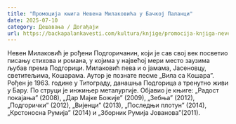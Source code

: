 ```yaml
---
title: "Промоција књига Невена Милаковића у Бачкој Паланци"
date: 2025-07-10
category: Дешавања / Догађаји
url: https://backapalankavesti.com/kultura/knjige/promocija-knjiga-nevena-milakovica-u-backoj-palanci/
---
```


Невен Милаковић је рођени Подгоричанин, који је сав свој век посветио писању стихова и романа, у којима у највећој мери место заузима љубав према Подгорици. Милаковић пева и о јамама, Јасеновцу, светитељима, Кошарама. Аутор је познате песме „Вила са Кошара”. Рођен је 1963. године у Титограду, данашња Подгорица а тренутно живи у Бару. По струци је инжињер металургије. Објавио је књиге: „Радост покајања” (2008), „Дар Мајке Божије” (2009), „Зебња” (2012), „Подгорички” (2012), „Вијенци” (2013), „Последњи плотун” (2014), „Крстоносна Румија” (2014) и „Зборник Румија Јованова”(2011).
